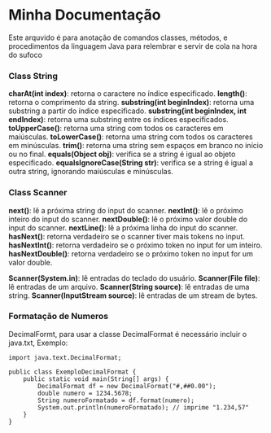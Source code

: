 # Minha Documentação
Este arquvido é para anotação de comandos classes, métodos, e procedimentos da linguagem Java para relembrar e servir de cola na hora do sufoco

### Class String
**charAt(int index)**: retorna o caractere no índice especificado.
**length()**: retorna o comprimento da string.
**substring(int beginIndex)**: retorna uma substring a partir do índice especificado.
**substring(int beginIndex, int endIndex)**: retorna uma substring entre os índices especificados.
**toUpperCase()**: retorna uma string com todos os caracteres em maiúsculas.
**toLowerCase()**: retorna uma string com todos os caracteres em minúsculas.
**trim()**: retorna uma string sem espaços em branco no início ou no final.
**equals(Object obj)**: verifica se a string é igual ao objeto especificado.
**equalsIgnoreCase(String str)**: verifica se a string é igual a outra string, ignorando maiúsculas e minúsculas.

### Class Scanner
  **next()**: lê a próxima string do input do scanner.
  **nextInt()**: lê o próximo inteiro do input do scanner.
  **nextDouble()**: lê o próximo valor double do input do scanner.
  **nextLine()**: lê a próxima linha do input do scanner.
  **hasNext()**: retorna verdadeiro se o scanner tiver mais tokens no input.
  **hasNextInt()**: retorna verdadeiro se o próximo token no input for um inteiro.
  **hasNextDouble()**: retorna verdadeiro se o próximo token no input for um valor double.

  **Scanner(System.in)**: lê entradas do teclado do usuário.
  **Scanner(File file)**: lê entradas de um arquivo.
  **Scanner(String source)**: lê entradas de uma string.
  **Scanner(InputStream source)**: lê entradas de um stream de bytes.

### Formatação de Numeros
DecimalFormt, para usar a classe DecimalFormat é necessário incluir o java.txt, Exemplo:
```
import java.text.DecimalFormat;

public class ExemploDecimalFormat {
    public static void main(String[] args) {
        DecimalFormat df = new DecimalFormat("#,##0.00");
        double numero = 1234.5678;
        String numeroFormatado = df.format(numero);
        System.out.println(numeroFormatado); // imprime "1.234,57"
    }
}

```